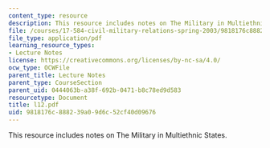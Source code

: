 ```yaml
---
content_type: resource
description: This resource includes notes on The Military in Multiethnic States.
file: /courses/17-584-civil-military-relations-spring-2003/9818176c888239a09d6c52cf40d09676_l12.pdf
file_type: application/pdf
learning_resource_types:
- Lecture Notes
license: https://creativecommons.org/licenses/by-nc-sa/4.0/
ocw_type: OCWFile
parent_title: Lecture Notes
parent_type: CourseSection
parent_uid: 0444063b-a38f-692b-0471-b8c78ed9d583
resourcetype: Document
title: l12.pdf
uid: 9818176c-8882-39a0-9d6c-52cf40d09676
---
```

This resource includes notes on The Military in Multiethnic States.